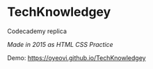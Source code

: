 # TechKnowledgey
Codecademy replica

_Made in 2015 as HTML CSS Practice_


Demo: https://oyeovi.github.io/TechKnowledgey
